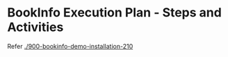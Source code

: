 # BookInfo Execution Plan - Steps and Activities

Refer [./900-bookinfo-demo-installation-210](./900-bookinfo-demo-installation-210)
